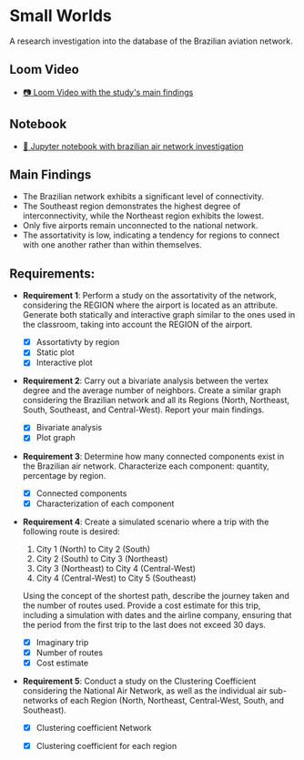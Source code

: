 
# Small Worlds

A research investigation into the database of the Brazilian aviation network.

## Loom Video
- [:camera: Loom Video with the study's main findings](https://www.loom.com/share/cf782d6840124fbeabf47a14def41ef6)

## Notebook 
- [:file_folder: Jupyter notebook with brazilian air network investigation](./Project_U2P1.ipynb)

## Main Findings
- The Brazilian network exhibits a significant level of connectivity.
- The Southeast region demonstrates the highest degree of interconnectivity, while the Northeast region exhibits the lowest.
- Only five airports remain unconnected to the national network.
- The assortativity is low, indicating a tendency for regions to connect with one another rather than within themselves.


## Requirements:
- **Requirement 1**: Perform a study on the assortativity of the network, considering the REGION where the airport is located as an attribute. Generate both statically and interactive graph similar to the ones used in the classroom, taking into account the REGION of the airport.
    - [x] Assortativty by region
    - [x] Static plot
    - [x] Interactive plot
    
- **Requirement 2**: Carry out a bivariate analysis between the vertex degree and the average number of neighbors. Create a similar graph considering the Brazilian network and all its Regions (North, Northeast, South, Southeast, and Central-West). Report your main findings.
    - [x] Bivariate analysis
    - [x] Plot graph
    
- **Requirement 3**: Determine how many connected components exist in the Brazilian air network. Characterize each component: quantity, percentage by region.
    - [x] Connected components
    - [x] Characterization of each component
    
- **Requirement 4**: Create a simulated scenario where a trip with the following route is desired:
    1. City 1 (North) to City 2 (South)
    2. City 2 (South) to City 3 (Northeast)
    3. City 3 (Northeast) to City 4 (Central-West)
    4. City 4 (Central-West) to City 5 (Southeast)
   
    Using the concept of the shortest path, describe the journey taken and the number of routes used. Provide a cost estimate for this trip, including a simulation with dates and the airline company, ensuring that the period from the first trip to the last does not exceed 30 days.
    - [x] Imaginary trip
    - [x] Number of routes
    - [x] Cost estimate
    
- **Requirement 5**: Conduct a study on the Clustering Coefficient considering the National Air Network, as well as the individual air sub-networks of each Region (North, Northeast, Central-West, South, and Southeast).
    - [x] Clustering coefficient Network
    - [x] Clustering coefficient for each region


